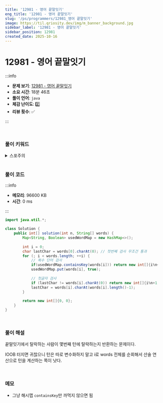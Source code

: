 ```yaml
---
title: '12981 - 영어 끝말잇기'
eng_title: '12981 - 영어 끝말잇기'
slug: '/ps/programmers/12981_영어 끝말잇기'
image: https://til.qriosity.dev/img/m_banner_background.jpg
sidebar_label: '12981 - 영어 끝말잇기'
sidebar_position: 12981
created_date: 2025-10-16
---
```


# 12981 - 영어 끝말잇기

:::info

- **문제 보기**: [12981 - 영어 끝말잇기](https://school.programmers.co.kr/learn/courses/30/lessons/12981)
- **소요 시간**: 18분 46초
- **풀이 언어**: `java`
- **체감 난이도**: 2️⃣
- **리뷰 횟수**: ✅

:::

<br />

### 풀이 키워드

<details>
<summary>스포주의</summary>

`해시`

</details>

<br />

### 풀이 코드

:::info

- **메모리**: 96600 KB
- **시간**: 0 ms

:::

```java showLineNumbers
import java.util.*;

class Solution {
    public int[] solution(int n, String[] words) {
        Map<String, Boolean> usedWordMap = new HashMap<>();
        
        int i = 0;
        char lastChar = words[0].charAt(0); // 첫번째 검사 무조건 통과
        for (; i < words.length; ++i) {
            // 복수 단어 검사
            if(usedWordMap.containsKey(words[i])) return new int[]{i%n+1, i/n+1};
            usedWordMap.put(words[i], true);
            
            // 첫글자 검사
            if (lastChar != words[i].charAt(0)) return new int[]{i%n+1, i/n+1};
            lastChar = words[i].charAt(words[i].length()-1);
        }
        
        return new int[]{0, 0};
    }
}
```

<br />

### 풀이 해설

끝말잇기에서 탈락하는 사람이 몇번째 턴에 탈락하는지 반환하는 문제이다.

IOOB 터지면 귀찮으니 턴은 따로 변수화하지 말고 i로 words 전체를 순회해서 산술 연산으로 턴을 계산하는 쪽이 낫다.

<br />

### 메모

- 그냥 해시맵 `containsKey`만 까먹지 않으면 됨